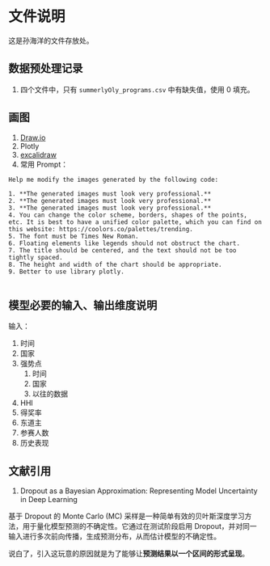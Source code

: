 # 文件说明

这是孙海洋的文件存放处。

## 数据预处理记录

1. 四个文件中，只有 `summerlyOly_programs.csv` 中有缺失值，使用 0 填充。 

## 画图

1. [Draw.io](https://app.diagrams.net/)
1. Plotly
1. [excalidraw](https://excalidraw.com/)
1. 常用 Prompt：
```
Help me modify the images generated by the following code:

1. **The generated images must look very professional.**
2. **The generated images must look very professional.**
3. **The generated images must look very professional.**
4. You can change the color scheme, borders, shapes of the points, etc. It is best to have a unified color palette, which you can find on this website: https://coolors.co/palettes/trending.
5. The font must be Times New Roman.
6. Floating elements like legends should not obstruct the chart.
7. The title should be centered, and the text should not be too tightly spaced.
8. The height and width of the chart should be appropriate.
9. Better to use library plotly.


```

## 模型必要的输入、输出维度说明

输入：
1. 时间
1. 国家
1. 强势点
    1. 时间
    1. 国家
    1. 以往的数据
1. HHI
1. 得奖率
1. 东道主
1. 参赛人数
1. 历史表现

## 文献引用

1. Dropout as a Bayesian Approximation: Representing Model Uncertainty in Deep Learning

基于 Dropout 的 Monte Carlo (MC) 采样是一种简单有效的贝叶斯深度学习方法，用于量化模型预测的不确定性。它通过在测试阶段启用 Dropout，并对同一输入进行多次前向传播，生成预测分布，从而估计模型的不确定性。

说白了，引入这玩意的原因就是为了能够让**预测结果以一个区间的形式呈现**。